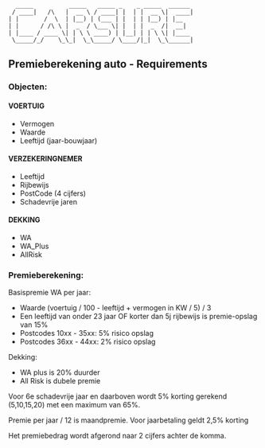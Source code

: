 ```
  _____          _____   _____ _    _ _____  ______ 
 / ____|   /\   |  __ \ / ____| |  | |  __ \|  ____|
| |       /  \  | |__) | (___ | |  | | |__) | |__   
| |      / /\ \ |  _  / \___ \| |  | |  _  /|  __|  
| |____ / ____ \| | \ \ ____) | |__| | | \ \| |____ 
 \_____/_/    \_\_|  \_\_____/ \____/|_|  \_\______|
```
 
## Premieberekening auto - Requirements

### Objecten:

#### VOERTUIG
- Vermogen
- Waarde
- Leeftijd (jaar-bouwjaar)

#### VERZEKERINGNEMER
- Leeftijd
- Rijbewijs
- PostCode (4 cijfers)
- Schadevrije jaren

#### DEKKING
- WA
- WA_Plus
- AllRisk

### Premieberekening:

Basispremie WA per jaar:
- Waarde (voertuig / 100 - leeftijd + vermogen in KW / 5) / 3
- Een leeftijd van onder 23 jaar OF korter dan 5j rijbewijs is premie-opslag van 15%
- Postcodes 10xx - 35xx: 5% risico opslag
- Postcodes 36xx - 44xx: 2% risico opslag

Dekking:
- WA plus is 20% duurder
- All Risk is dubele premie

Voor 6e schadevrije jaar en daarboven wordt 5% korting gerekend (5,10,15,20) met een maximum van 65%.

Premie per jaar / 12 is maandpremie.
Voor jaarbetaling geldt 2,5% korting

Het premiebedrag wordt afgerond naar 2 cijfers achter de komma.



